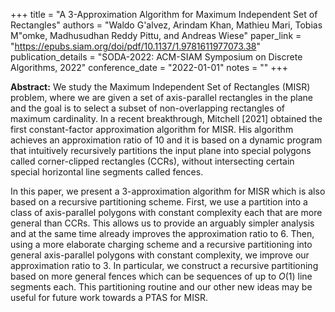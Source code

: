 +++
title = "A 3-Approximation Algorithm for Maximum Independent Set of Rectangles"
authors = "Waldo G\'alvez, Arindam Khan, Mathieu Mari, Tobias M\"omke, Madhusudhan Reddy Pittu, and Andreas Wiese"
paper_link = "https://epubs.siam.org/doi/pdf/10.1137/1.9781611977073.38"
publication_details = "SODA-2022: ACM-SIAM Symposium on Discrete Algorithms, 2022"
conference_date = "2022-01-01"
notes = ""
+++

<b>Abstract:</b>
We study the Maximum Independent Set of Rectangles (MISR) problem, where we are given a set of axis-parallel rectangles in the plane and the goal is to select a subset of non-overlapping rectangles of maximum cardinality. In a recent breakthrough, Mitchell [2021] obtained the first constant-factor approximation algorithm for MISR. His algorithm achieves an approximation ratio of $10$ and it is based on a dynamic program that intuitively recursively partitions the input plane into special polygons called corner-clipped rectangles (CCRs), without intersecting certain special horizontal line segments called fences.

In this paper, we present a $3$-approximation algorithm for MISR which is also based on a recursive partitioning scheme. First, we use a partition into a class of axis-parallel polygons with constant complexity each that are more general than CCRs. This allows us to provide an arguably simpler analysis and at the same time already improves the approximation ratio to $6$. Then, using a more elaborate charging scheme and a recursive partitioning into general axis-parallel polygons with constant complexity, we improve our approximation ratio to $3$. In particular, we construct a recursive partitioning based on more general fences which can be sequences of up to $O(1)$ line segments each. This partitioning routine and our other new ideas may be useful for future work towards a PTAS for MISR. 

